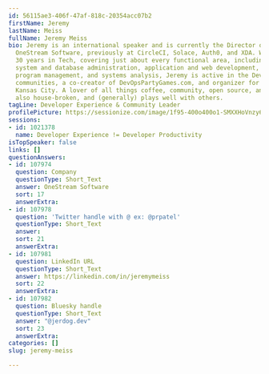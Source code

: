 ```yaml
---
id: 56115ae3-406f-47af-818c-20354acc07b2
firstName: Jeremy
lastName: Meiss
fullName: Jeremy Meiss
bio: Jeremy is an international speaker and is currently the Director of DevRel at
  OneStream Software, previously at CircleCI, Solace, Auth0, and XDA. With almost
  30 years in Tech, covering just about every functional area, including support,
  system and database administration, application and web development, project management,
  program management, and systems analysis, Jeremy is active in the DevRel and DevOps
  communities, a co-creator of DevOpsPartyGames.com, and organizer for DevOpsDays
  Kansas City. A lover of all things coffee, community, open source, and tech, he’s
  also house-broken, and (generally) plays well with others.
tagLine: Developer Experience & Community Leader
profilePicture: https://sessionize.com/image/1f95-400o400o1-SMXXHoVnzy6h19Y4Cu54Ec.png
sessions:
- id: 1021378
  name: Developer Experience != Developer Productivity
isTopSpeaker: false
links: []
questionAnswers:
- id: 107974
  question: Company
  questionType: Short_Text
  answer: OneStream Software
  sort: 17
  answerExtra:
- id: 107978
  question: 'Twitter handle with @ ex: @prpatel'
  questionType: Short_Text
  answer:
  sort: 21
  answerExtra:
- id: 107981
  question: LinkedIn URL
  questionType: Short_Text
  answer: https://linkedin.com/in/jeremymeiss
  sort: 22
  answerExtra:
- id: 107982
  question: Bluesky handle
  questionType: Short_Text
  answer: "@jerdog.dev"
  sort: 23
  answerExtra:
categories: []
slug: jeremy-meiss

---
```

